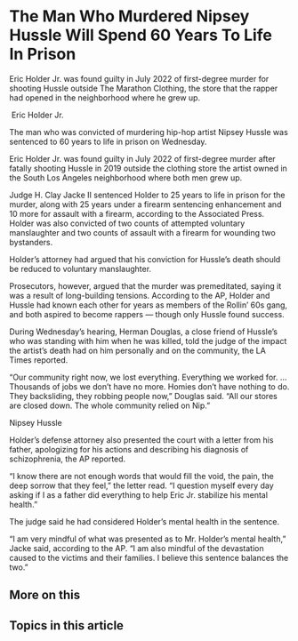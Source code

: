 # The Man Who Murdered Nipsey Hussle Will Spend 60 Years To Life In Prison

Eric Holder Jr. was found guilty in July 2022 of first-degree murder for shooting Hussle outside The Marathon Clothing, the store that the rapper had opened in the neighborhood where he grew up.

 Eric Holder Jr.

The man who was convicted of murdering hip-hop artist Nipsey Hussle was sentenced to 60 years to life in prison on Wednesday.

Eric Holder Jr. was found guilty in July 2022 of first-degree murder after fatally shooting Hussle in 2019 outside the clothing store the artist owned in the South Los Angeles neighborhood where both men grew up.

Judge H. Clay Jacke II sentenced Holder to 25 years to life in prison for the murder, along with 25 years under a firearm sentencing enhancement and 10 more for assault with a firearm, according to the Associated Press. Holder was also convicted of two counts of attempted voluntary manslaughter and two counts of assault with a firearm for wounding two bystanders. 

Holder’s attorney had argued that his conviction for Hussle’s death should be reduced to voluntary manslaughter. 

Prosecutors, however, argued that the murder was premeditated, saying it was a result of long-building tensions. According to the AP, Holder and Hussle had known each other for years as members of the Rollin’ 60s gang, and both aspired to become rappers — though only Hussle found success.  

During Wednesday’s hearing, Herman Douglas, a close friend of Hussle’s who was standing with him when he was killed, told the judge of the impact the artist’s death had on him personally and on the community, the LA Times reported. 

“Our community right now, we lost everything. Everything we worked for. … Thousands of jobs we don’t have no more. Homies don’t have nothing to do. They backsliding, they robbing people now,” Douglas said. “All our stores are closed down. The whole community relied on Nip.”

Nipsey Hussle

Holder’s defense attorney also presented the court with a letter from his father, apologizing for his actions and describing his diagnosis of schizophrenia, the AP reported. 

“I know there are not enough words that would fill the void, the pain, the deep sorrow that they feel,” the letter read. “I question myself every day asking if I as a father did everything to help Eric Jr. stabilize his mental health.”

The judge said he had considered Holder’s mental health in the sentence.

“I am very mindful of what was presented as to Mr. Holder’s mental health,” Jacke said, according to the AP. “I am also mindful of the devastation caused to the victims and their families. I believe this sentence balances the two.”

## More on this

## Topics in this article

